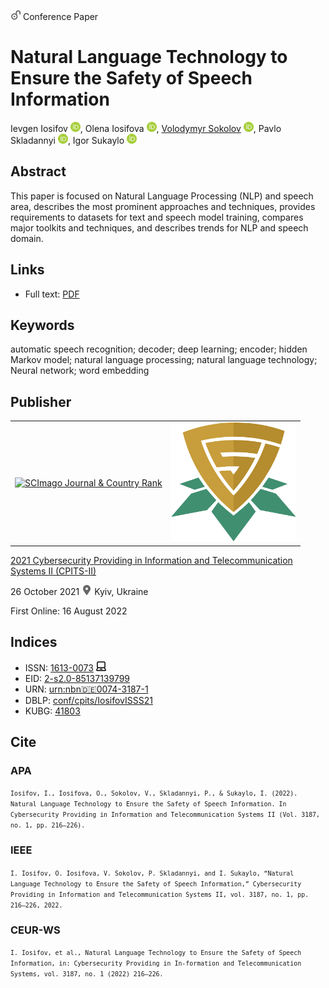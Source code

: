<img src="/icons/unlock.svg" width="16" height="16"> Conference Paper

# Natural Language Technology to Ensure the Safety of Speech Information

Ievgen Iosifov <a href="https://orcid.org/0000-0001-6203-9945" target="_blank"><img src="/icons/orcid.svg" width="16" height="16"></a>,
Olena Iosifova <a href="https://orcid.org/0000-0001-6507-0761" target="_blank"><img src="/icons/orcid.svg" width="16" height="16"></a>,
<a href="/">Volodymyr Sokolov</a> <a href="https://orcid.org/0000-0002-9349-7946" target="_blank"><img src="/icons/orcid.svg" width="16" height="16"></a>,
Pavlo Skladannyi <a href="https://orcid.org/0000-0002-7775-6039" target="_blank"><img src="/icons/orcid.svg" width="16" height="16"></a>,
Igor Sukaylo <a href="https://orcid.org/0000-0003-1608-3149" target="_blank"><img src="/icons/orcid.svg" width="16" height="16"></a>

## Abstract

This paper is focused on Natural Language Processing (NLP) and speech area, describes the most prominent approaches and techniques, provides requirements to datasets for text and speech model training, compares major toolkits and techniques, and describes trends for NLP and speech domain.

## Links

* Full text: [PDF](http://ceur-ws.org/Vol-3187/paper20.pdf)

## Keywords

automatic speech recognition; decoder; deep learning; encoder; hidden Markov model; natural language processing; natural language technology; Neural network; word embedding

## Publisher

<table>
<tr>
<td>
<a href="https://www.scimagojr.com/journalsearch.php?q=21100218356&amp;tip=sid&amp;exact=no" title="SCImago Journal &amp; Country Rank"><img border="0" src="https://www.scimagojr.com/journal_img.php?id=21100218356" alt="SCImago Journal &amp; Country Rank"  /></a>
</td>
<td style="text-align: left;">
<a href="https://cpits.kubg.edu.ua/"><img src="/icons/cpits.svg" width="200"></a>
</td>
</tr>
</table>

[2021 Cybersecurity Providing in Information and Telecommunication Systems II (CPITS-II)](http://ceur-ws.org/Vol-3187/)

26 October 2021 <img src="/icons/location-pin.svg" width="16" height="16"> Kyiv, Ukraine

First Online: 16 August 2022

## Indices

* ISSN: [1613-0073](https://portal.issn.org/resource/ISSN/1613-0073) <img src="/icons/online.svg" width="16" height="16">
* EID: [2-s2.0-85137139799](http://www.scopus.com/record/display.url?origin=inward&eid=2-s2.0-85137139799)
* URN: [urn:nbn:de:0074-3187-1](https://nbn-resolving.org/xml/urn:nbn:de:0074-3187-1)
* DBLP: [conf/cpits/IosifovISSS21](https://dblp.org/rec/conf/cpits/IosifovISSS21)
* KUBG: [41803](http://elibrary.kubg.edu.ua/id/eprint/41803/)

## Cite

### APA

<small>`Iosifov, I., Iosifova, O., Sokolov, V., Skladannyi, P., & Sukaylo, I. (2022). Natural Language Technology to Ensure the Safety of Speech Information. In Cybersecurity Providing in Information and Telecommunication Systems II (Vol. 3187, no. 1, pp. 216–226).`</small>

### IEEE

<small>`I. Iosifov, O. Iosifova, V. Sokolov, P. Skladannyi, and I. Sukaylo, “Natural Language Technology to Ensure the Safety of Speech Information,” Cybersecurity Providing in Information and Telecommunication Systems II, vol. 3187, no. 1, pp. 216–226, 2022.`</small>

### CEUR-WS

<small>`I. Iosifov, et al., Natural Language Technology to Ensure the Safety of Speech Information, in: Cybersecurity Providing in In-formation and Telecommunication Systems, vol. 3187, no. 1 (2022) 216–226.`</small>